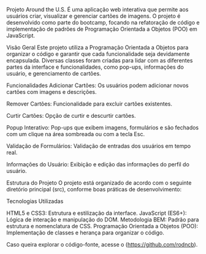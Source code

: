 Projeto Around the U.S.
É uma aplicação web interativa que permite aos usuários criar, visualizar e gerenciar cartões de imagens. O projeto é desenvolvido como parte do bootcamp, focando na refatoração de código e implementação de padrões de Programação Orientada a Objetos (POO) em JavaScript.

Visão Geral
Este projeto utiliza a Programação Orientada a Objetos para organizar o código e garantir que cada funcionalidade seja devidamente encapsulada. Diversas classes foram criadas para lidar com as diferentes partes da interface e funcionalidades, como pop-ups, informações do usuário, e gerenciamento de cartões.

Funcionalidades
Adicionar Cartões: Os usuários podem adicionar novos cartões com imagens e descrições.

Remover Cartões: Funcionalidade para excluir cartões existentes.

Curtir Cartões: Opção de curtir e descurtir cartões.

Popup Interativo: Pop-ups que exibem imagens, formulários e são fechados com um clique na área sombreada ou com a tecla Esc.

Validação de Formulários: Validação de entradas dos usuários em tempo real.

Informações do Usuário: Exibição e edição das informações do perfil do usuário.

Estrutura do Projeto
O projeto está organizado de acordo com o seguinte diretório principal (src), conforme boas práticas de desenvolvimento:

Tecnologias Utilizadas

HTML5 e CSS3: Estrutura e estilização da interface.
JavaScript (ES6+): Lógica de interação e manipulação do DOM.
Metodologia BEM: Padrão para estrutura e nomenclatura de CSS.
Programação Orientada a Objetos (POO): Implementação de classes e herança para organizar o código.

Caso queira explorar o código-fonte, acesse o (https://github.com/rodncb).
